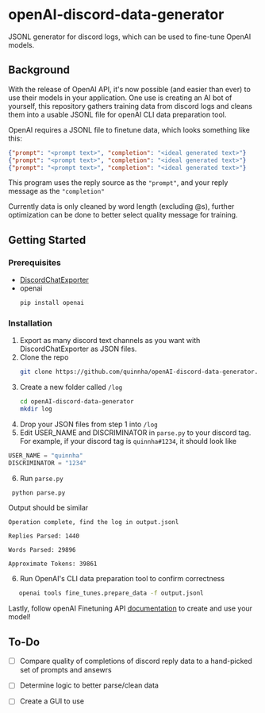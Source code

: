 # openAI-discord-data-generator
JSONL generator for discord logs, which can be used to fine-tune OpenAI models.

## Background
With the release of OpenAI API, it's now possible (and easier than ever) to use their models in your application. One use is creating an AI bot of yourself, this repository gathers training data from discord logs and cleans them into a usable JSONL file for openAI CLI data preparation tool. 


OpenAI requires a JSONL file to finetune data, which looks something like this:
```json
{"prompt": "<prompt text>", "completion": "<ideal generated text>"}
{"prompt": "<prompt text>", "completion": "<ideal generated text>"}
{"prompt": "<prompt text>", "completion": "<ideal generated text>"}
```
This program uses the reply source as the `"prompt"`, and your reply message as the `"completion"`

Currently data is only cleaned by word length (excluding @s), further optimization can be done to better select quality message for training.


## Getting Started

### Prerequisites
* [DiscordChatExporter](https://github.com/Tyrrrz/DiscordChatExporter)
* openai
  ```sh
  pip install openai
  ```

### Installation

1. Export as many discord text channels as you want with DiscordChatExporter as JSON files. 
2. Clone the repo
   ```sh
   git clone https://github.com/quinnha/openAI-discord-data-generator.git
   ```
3. Create a new folder called `/log`
   ```sh
   cd openAI-discord-data-generator
   mkdir log
   ```
4. Drop your JSON files from step 1 into `/log`
5. Edit USER_NAME and DISCRIMINATOR in `parse.py` to your discord tag. For example, if your discord tag is `quinnha#1234`, it should look like 
```py
USER_NAME = "quinnha"
DISCRIMINATOR = "1234"
```
6. Run `parse.py`
  ```py
   python parse.py
   ```
   Output should be similar
   ```
   Operation complete, find the log in output.jsonl
   
   Replies Parsed: 1440
   
   Words Parsed: 29896
   
   Approximate Tokens: 39861
   ```
   
6. Run OpenAI's CLI data preparation tool to confirm correctness
```sh
   openai tools fine_tunes.prepare_data -f output.jsonl
   ```

Lastly, follow openAI Finetuning API [documentation](https://platform.openai.com/docs/guides/fine-tuning) to create and use your model!

## To-Do
- [ ] Compare quality of completions of discord reply data to a hand-picked set of prompts and ansewrs
- [ ] Determine logic to better parse/clean data
- [ ] Create a GUI to use

